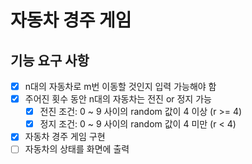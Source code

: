 # 자동차 경주 게임

## 기능 요구 사항

- [x] n대의 자동차로 m번 이동할 것인지 입력 가능해야 함
- [x] 주어진 횟수 동안 n대의 자동차는 전진 or 정지 가능
    - [x] 전진 조건: 0 ~ 9 사이의 random 값이 4 이상 (r >= 4)
    - [x] 정지 조건: 0 ~ 9 사이의 random 값이 4 미만 (r < 4)
- [x] 자동차 경주 게임 구현
- [ ] 자동차의 상태를 화면에 출력
